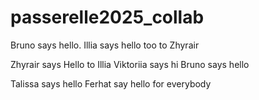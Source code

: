 # passerelle2025_collab
Bruno says hello.
Illia says hello too to Zhyrair

Zhyrair says Hello to Illia
Viktoriia says hi
Bruno says hello

Talissa says hello
Ferhat say hello for everybody